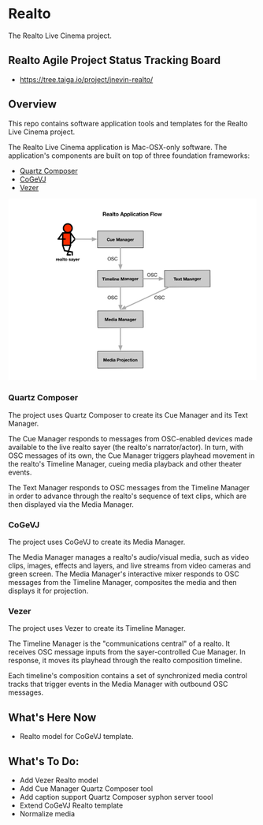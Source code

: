 # Realto
The Realto Live Cinema project.

## Realto Agile Project Status Tracking Board
- https://tree.taiga.io/project/jnevin-realto/

## Overview
This repo contains software application tools and templates for the Realto Live Cinema project.

The Realto Live Cinema application is Mac-OSX-only software. The application's components are built on top of three foundation frameworks: 
- [Quartz Composer](https://developer.apple.com/library/mac/documentation/GraphicsImaging/Conceptual/QuartzComposerUserGuide/qc_intro/qc_intro.html)
- [CoGeVJ](http://imimot.com/cogevj/)
- [Vezer](http://imimot.com/vezer/)

![alt text](https://github.com/jnevin/Realto/blob/develop/Diagrams/Realto-Application-Flow.png)

### Quartz Composer
The project uses Quartz Composer to create its Cue Manager and its Text Manager. 

The Cue Manager responds to messages from OSC-enabled devices made available to the live realto sayer (the realto's narrator/actor). In turn, with OSC messages of its own, the Cue Manager triggers playhead movement in the realto's Timeline Manager, cueing media playback and other theater events.

The Text Manager responds to OSC messages from the Timeline Manager in order to advance through the realto's sequence of text clips, which are then displayed via the Media Manager. 

### CoGeVJ
The project uses CoGeVJ to create its Media Manager. 

The Media Manager manages a realto's audio/visual media, such as video clips, images, effects and layers, and live streams from video cameras and green screen. The Media Manager's interactive mixer responds to OSC messages from the Timeline Manager, composites the media and then displays it for projection.

### Vezer
The project uses Vezer to create its Timeline Manager.

The Timeline Manager is the "communications central" of a realto. It receives OSC message inputs from the sayer-controlled Cue Manager. In response, it moves its playhead through the realto composition timeline. 

Each timeline's composition contains a set of synchronized media control tracks that trigger events in the Media Manager with outbound OSC messages. 

## What's Here Now
- Realto model for CoGeVJ template.

## What's To Do:
- Add Vezer Realto model
- Add Cue Manager Quartz Composer tool 
- Add caption support Quartz Composer syphon server toool
- Extend CoGeVJ Realto template
- Normalize media
